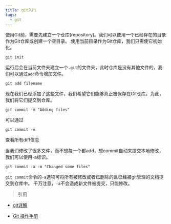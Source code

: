 ```yaml
---
title: git入门
tags:
  - git
---
```


使用Git前，需要先建立一个仓库(repository)。我们可以使用一个已经存在的目录作为Git仓库或创建一个空目录。
使用当前目录作为Git仓库，我们只需使它初始化。

`git init`

运行后会在当前文件夹建立一个`.git`的文件夹，此时仓库是没有其他文件的，我们可以通过`add`命令增加文件。

`git add filename`

现在我们已经添加了这些文件，我们希望它们能够真正被保存在Git仓库。为此，我们将它们提交到仓库。

`git commit -m "Adding files"`

可以通过

`git commit -v`

查看所有diff信息

当我们修改了很多文件，而不想每一个都add，想commit自动来提交本地修改，我们可以使用-a标识。

`git commit -a -m "Changed some files"`

`git commit`命令的`-a`选项可将所有被修改或者已删除的且已经被git管理的文档提交到仓库中。
千万注意，`-a`不会造成新文件被提交，只能修改。

> 引用
- [git详解](http://www.ruanyifeng.com/blog/2015/12/git-cheat-sheet.html)

- [Git 操作手册](https://xiedaimala.com/tasks/24e32d28-9aeb-4010-a643-d97904e8101d/text_tutorials/317c56bc-d774-415c-9594-4b11e67a3f5d)